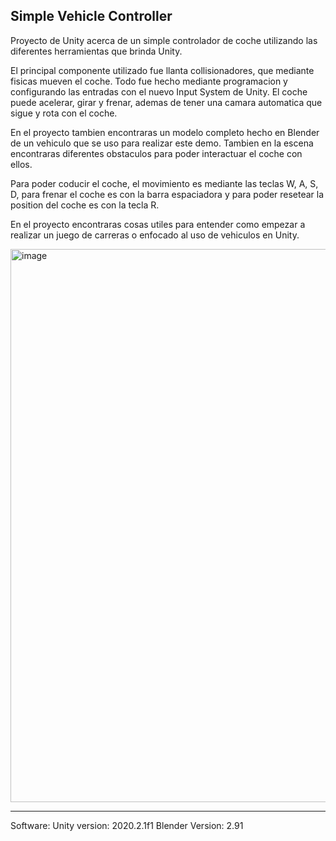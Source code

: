 Simple Vehicle Controller
----------------------------------
Proyecto de Unity acerca de un simple controlador de coche utilizando las diferentes herramientas que brinda Unity.

El principal componente utilizado fue llanta collisionadores, que mediante fisicas mueven el coche. Todo fue hecho mediante programacion y configurando las entradas con el nuevo Input System de Unity. El coche puede acelerar, girar y frenar, ademas de tener una camara automatica que sigue y rota con el coche.

En el proyecto tambien encontraras un modelo completo hecho en Blender de un vehiculo que se uso para realizar este demo. Tambien en la escena encontraras diferentes obstaculos para poder interactuar el coche con ellos.

Para poder coducir el coche, el movimiento es mediante las teclas W, A, S, D, para frenar el coche es con la barra espaciadora y para poder resetear la position del coche es con la tecla R.

En el proyecto encontraras cosas utiles para entender como empezar a realizar un juego de carreras o enfocado al uso de vehiculos en Unity.

<img width="1592" height="885" alt="image" src="https://github.com/user-attachments/assets/e831ebcc-cc6a-4748-8445-6ab84e805136" />

----------------------------------
Software: Unity version: 2020.2.1f1 Blender Version: 2.91
